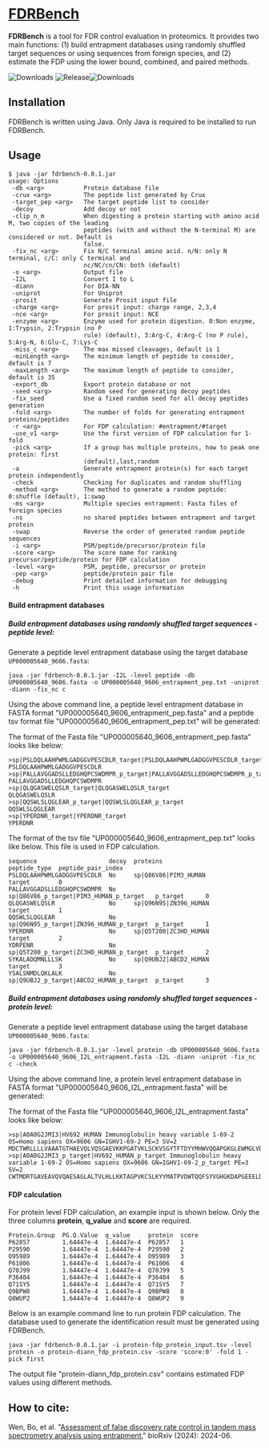 # [FDRBench](https://doi.org/10.1101/2024.06.01.596967)
**FDRBench** is a tool for FDR control evaluation in proteomics. It provides two main functions: (1) build entrapment databases using randomly shuffled target sequences or using sequences from foreign species, and (2) estimate the FDP using the lower bound, combined, and paired methods.

![Downloads](https://img.shields.io/github/downloads/Noble-Lab/FDRBench/total.svg) ![Release](https://img.shields.io/github/release/Noble-Lab/FDRBench.svg)![Downloads](https://img.shields.io/github/downloads/Noble-Lab/FDRBench/latest/total)

## Installation

FDRBench is written using Java. Only Java is required to be installed to run FDRBench.

## Usage

```
$ java -jar fdrbench-0.0.1.jar
usage: Options
 -db <arg>           Protein database file
 -crux <arg>         The peptide list generated by Crux
 -target_pep <arg>   The target peptide list to consider
 -decoy              Add decoy or not
 -clip_n_m           When digesting a protein starting with amino acid M, two copies of the leading
                     peptides (with and without the N-terminal M) are considered or not. Default is
                     false.
 -fix_nc <arg>       Fix N/C terminal amino acid. n/N: only N terminal, c/C: only C terminal and
                     nc/NC/cn/CN: both (default)
 -o <arg>            Output file
 -I2L                Convert I to L
 -diann              For DIA-NN
 -uniprot            For Uniprot
 -prosit             Generate Prosit input file
 -charge <arg>       For prosit input: charge range, 2,3,4
 -nce <arg>          For prosit input: NCE
 -enzyme <arg>       Enzyme used for protein digestion. 0:Non enzyme, 1:Trypsin, 2:Trypsin (no P
                     rule) (default), 3:Arg-C, 4:Arg-C (no P rule), 5:Arg-N, 6:Glu-C, 7:Lys-C
 -miss_c <arg>       The max missed cleavages, default is 1
 -minLength <arg>    The minimum length of peptide to consider, default is 7
 -maxLength <arg>    The maximum length of peptide to consider, default is 35
 -export_db          Export protein database or not
 -seed <arg>         Random seed for generating decoy peptides
 -fix_seed           Use a fixed random seed for all decoy peptides generation
 -fold <arg>         The number of folds for generating entrapment proteins/peptides
 -r <arg>            For FDP calculation: #entrapment/#target
 -use_v1 <arg>       Use the first version of FDP calculation for 1-fold
 -pick <arg>         If a group has multiple proteins, how to peak one protein: first
                     (default),last,random
 -a                  Generate entrapment protein(s) for each target protein independently
 -check              Checking for duplicates and random shuffling
 -method <arg>       The method to generate a random peptide: 0:shuffle (default), 1:swap
 -ms <arg>           Multiple species entrapment: Fasta files of foreign species
 -ns                 no shared peptides between entrapment and target protein
 -swap               Reverse the order of generated random peptide sequences
 -i <arg>            PSM/peptide/precursor/protein file
 -score <arg>        The score name for ranking precursor/peptide/protein for FDP calculation
 -level <arg>        PSM, peptide, precursor or protein
 -pep <arg>          peptide/protein pair file
 -debug              Print detailed information for debugging
 -h                  Print this usage information
```

#### Build entrapment databases

##### Build entrapment databases using randomly shuffled target sequences - peptide level:

Generate a peptide level entrapment database using the target database `UP000005640_9606.fasta`:
```shell
java -jar fdrbench-0.0.1.jar -I2L -level peptide -db UP000005640_9606.fasta -o UP000005640_9606_entrapment_pep.txt -uniprot -diann -fix_nc c
```
Using the above command line, a peptide level entrapment database in FASTA format "UP000005640_9606_entrapment_pep.fasta" and a peptide tsv format file "UP000005640_9606_entrapment_pep.txt" will be generated:

The format of the Fasta file "UP000005640_9606_entrapment_pep.fasta" looks like below:
```
>sp|PSLDQLAAHPWMLGADGGVPESCDLR_target|PSLDQLAAHPWMLGADGGVPESCDLR_target
PSLDQLAAHPWMLGADGGVPESCDLR
>sp|PALLAVGGADSLLEDGHQPCSWDMPR_p_target|PALLAVGGADSLLEDGHQPCSWDMPR_p_target
PALLAVGGADSLLEDGHQPCSWDMPR
>sp|QLQGASWELQSLR_target|QLQGASWELQSLR_target
QLQGASWELQSLR
>sp|QQSWLSLQGLEAR_p_target|QQSWLSLQGLEAR_p_target
QQSWLSLQGLEAR
>sp|YPERDNR_target|YPERDNR_target
YPERDNR
```

The format of the tsv file "UP000005640_9606_entrapment_pep.txt" looks like below. This file is used in FDP calculation.

```
sequence                    decoy  proteins                                 peptide_type  peptide_pair_index
PSLDQLAAHPWMLGADGGVPESCDLR  No     sp|Q86V86|PIM3_HUMAN                     target        0
PALLAVGGADSLLEDGHQPCSWDMPR  No     sp|Q86V86_p_target|PIM3_HUMAN_p_target   p_target      0
QLQGASWELQSLR               No     sp|Q96N95|ZN396_HUMAN                    target        1
QQSWLSLQGLEAR               No     sp|Q96N95_p_target|ZN396_HUMAN_p_target  p_target      1
YPERDNR                     No     sp|Q5T200|ZC3HD_HUMAN                    target        2
YDRPENR                     No     sp|Q5T200_p_target|ZC3HD_HUMAN_p_target  p_target      2
SYKALADQMNLLLSK             No     sp|Q9UBJ2|ABCD2_HUMAN                    target        3
YSALSNMDLQKLALK             No     sp|Q9UBJ2_p_target|ABCD2_HUMAN_p_target  p_target      3
```

##### Build entrapment databases using randomly shuffled target sequences - protein level:

Generate a peptide level entrapment database using the target database `UP000005640_9606.fasta`:
```shell
java -jar fdrbench-0.0.1.jar -level protein -db UP000005640_9606.fasta -o UP000005640_9606_I2L_entrapment.fasta -I2L -diann -uniprot -fix_nc c -check
```
Using the above command line, a protein level entrapment database in FASTA format "UP000005640_9606_I2L_entrapment.fasta" will be generated:

The format of the Fasta file "UP000005640_9606_I2L_entrapment.fasta" looks like below:
```
>sp|A0A0G2JMI3|HV692_HUMAN Immunoglobulin heavy variable 1-69-2 OS=Homo sapiens OX=9606 GN=IGHV1-69-2 PE=3 SV=2
MDCTWRLLLLVAAATGTHAEVQLVQSGAEVKKPGATVKLSCKVSGYTFTDYYMHWVQQAPGKGLEWMGLVDPEDGETLYAEKFQGRVTLTADTSTDTAYMELSSLRSEDTAVYYCAT
>sp|A0A0G2JMI3_p_target|HV692_HUMAN_p_target Immunoglobulin heavy variable 1-69-2 OS=Homo sapiens OX=9606 GN=IGHV1-69-2_p_target PE=3 SV=2
CWTMDRTGAVEAVQVQAESAGLALTVLHLLKKTAGPVKCSLKYYMATPVDWTQQFSYVGHGKDAPGEEELDVMEGLGYLWTKQFGREAMLTLADYVLDSTTSTSTRDVTACESAYYT
```

#### FDP calculation

For protein level FDP calculation, an example input is shown below. Only the three columns **protein**, **q_value** and **score** are required.

```
Protein.Group  PG.Q.Value  q_value     protein  score
P62857         1.64447e-4  1.64447e-4  P62857   1
P29590         1.64447e-4  1.64447e-4  P29590   2
O95989         1.64447e-4  1.64447e-4  O95989   3
P61006         1.64447e-4  1.64447e-4  P61006   4
Q70J99         1.64447e-4  1.64447e-4  Q70J99   5
P36404         1.64447e-4  1.64447e-4  P36404   6
Q71SY5         1.64447e-4  1.64447e-4  Q71SY5   7
Q9BPW8         1.64447e-4  1.64447e-4  Q9BPW8   8
Q8WUP2         1.64447e-4  1.64447e-4  Q8WUP2   9
```

Below is an example command line to run protein FDP calculation. The database used to generate the identification result must be generated using FDRBench.

```shell
java -jar fdrbench-0.0.1.jar -i protein-fdp_protein_input.tsv -level protein -o protein-diann_fdp_protein.csv -score 'score:0' -fold 1 -pick first
```

The output file "protein-diann_fdp_protein.csv" contains estimated FDP values using different methods.

## How to cite:

Wen, Bo, et al. "[Assessment of false discovery rate control in tandem mass spectrometry analysis using entrapment.](https://doi.org/10.1101/2024.06.01.596967)" bioRxiv (2024): 2024-06.




